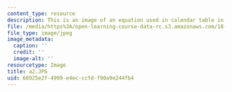 ```yaml
---
content_type: resource
description: This is an image of an equation used in calendar table in 13th row.
file: /media/https%3A/open-learning-course-data-rc.s3.amazonaws.com/18-994-seminar-in-geometry-fall-2004/68925e2f4999e4ecccfdf90a9e244fb4_a2.JPG
file_type: image/jpeg
image_metadata:
  caption: ''
  credit: ''
  image-alt: ''
resourcetype: Image
title: a2.JPG
uid: 68925e2f-4999-e4ec-ccfd-f90a9e244fb4
---
```

